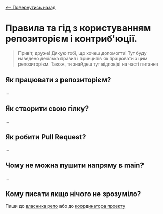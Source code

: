 [<-- Повернутись назад](../../README.md)
# Правила та гід з користуванням репозиторієм і контриб'юції.

> Привіт, друже! Дякую тобі, що хочеш допомогти! Тут буду наведено декілька правил і принципів як працювати з цим репозиторієм. Також, ти знайдеш тут відповіді на часті питання

## Як працювати з репозиторієм?
...

## Як створити свою гілку?
...

## Як робити Pull Request?
...

## Чому не можна пушити напряму в main?
...

## Кому писати якщо нічого не зрозуміло?
Пиши до [власника репо](mailto:lemeshkob@gmail.com) або до [координатора проекту](mailto:y.anton.ua@gmail.com)